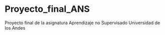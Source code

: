 # Proyecto_final_ANS
Proyecto final de la asignatura Aprendizaje no Supervisado Universidad de los Andes
